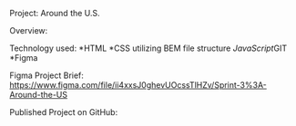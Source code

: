 Project: Around the U.S.

Overview:

Technology used: *HTML *CSS utilizing BEM file structure *JavaScript*GIT \*Figma

Figma Project Brief: https://www.figma.com/file/ii4xxsJ0ghevUOcssTlHZv/Sprint-3%3A-Around-the-US

Published Project on GitHub:
